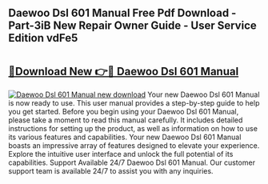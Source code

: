 ## Daewoo Dsl 601 Manual Free Pdf Download - Part-3iB New Repair Owner Guide - User Service Edition vdFe5

# <h2><a href="http://bc68807.oget.top/?id=Daewoo+Dsl+601+Manual">🔗Download New 👉🔴 Daewoo Dsl 601 Manual</a></h2>

[![Daewoo Dsl 601 Manual new download](https://i.imgur.com/5g1atiW.png)](http://bc68807.oget.top/?id=Daewoo+Dsl+601+Manual)
Your new Daewoo Dsl 601 Manual is now ready to use. This user manual provides a step-by-step guide to help you get started. Before you begin using your Daewoo Dsl 601 Manual, please take a moment to read this manual carefully. It includes detailed instructions for setting up the product, as well as information on how to use its various features and capabilities. Your new Daewoo Dsl 601 Manual boasts an impressive array of features designed to elevate your experience. Explore the intuitive user interface and unlock the full potential of its capabilities. Support Available 24/7 Daewoo Dsl 601 Manual. Our customer support team is available 24/7 to assist you with any inquiries.
